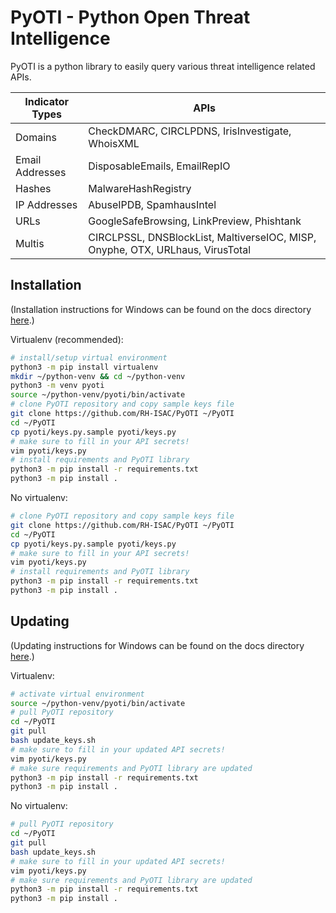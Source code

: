 # PyOTI - Python Open Threat Intelligence

PyOTI is a python library to easily query various threat intelligence related APIs.


|Indicator Types             | APIs                                                                           |
|----------------------------|--------------------------------------------------------------------------------|
|Domains                     | CheckDMARC, CIRCLPDNS, IrisInvestigate, WhoisXML                               |
|Email Addresses             | DisposableEmails, EmailRepIO                                                   |
|Hashes                      | MalwareHashRegistry                                                            |
|IP Addresses                | AbuseIPDB, SpamhausIntel                                                       |
|URLs                        | GoogleSafeBrowsing, LinkPreview, Phishtank                                     |
|Multis                      | CIRCLPSSL, DNSBlockList, MaltiverseIOC, MISP, Onyphe, OTX, URLhaus, VirusTotal |
##
## Installation 
(Installation instructions for Windows can be found on the docs directory [here](https://github.com/RH-ISAC/PyOTI/blob/main/docs/windows/README.md).)

Virtualenv (recommended):
```bash
# install/setup virtual environment
python3 -m pip install virtualenv
mkdir ~/python-venv && cd ~/python-venv
python3 -m venv pyoti
source ~/python-venv/pyoti/bin/activate
# clone PyOTI repository and copy sample keys file
git clone https://github.com/RH-ISAC/PyOTI ~/PyOTI
cd ~/PyOTI
cp pyoti/keys.py.sample pyoti/keys.py
# make sure to fill in your API secrets!
vim pyoti/keys.py
# install requirements and PyOTI library
python3 -m pip install -r requirements.txt
python3 -m pip install .
```
No virtualenv:
```bash
# clone PyOTI repository and copy sample keys file
git clone https://github.com/RH-ISAC/PyOTI ~/PyOTI
cd ~/PyOTI
cp pyoti/keys.py.sample pyoti/keys.py
# make sure to fill in your API secrets!
vim pyoti/keys.py
# install requirements and PyOTI library
python3 -m pip install -r requirements.txt
python3 -m pip install .
```
##
## Updating
(Updating instructions for Windows can be found on the docs directory [here](https://github.com/RH-ISAC/PyOTI/blob/main/docs/windows/README.md).)

Virtualenv:
```bash
# activate virtual environment
source ~/python-venv/pyoti/bin/activate
# pull PyOTI repository
cd ~/PyOTI
git pull
bash update_keys.sh 
# make sure to fill in your updated API secrets!
vim pyoti/keys.py
# make sure requirements and PyOTI library are updated
python3 -m pip install -r requirements.txt
python3 -m pip install .
```
No virtualenv:
```bash
# pull PyOTI repository
cd ~/PyOTI
git pull
bash update_keys.sh 
# make sure to fill in your updated API secrets!
vim pyoti/keys.py
# make sure requirements and PyOTI library are updated
python3 -m pip install -r requirements.txt
python3 -m pip install .
```